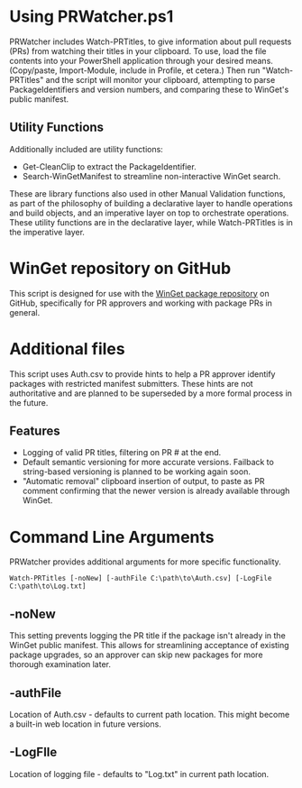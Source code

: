 # Using PRWatcher.ps1
PRWatcher includes Watch-PRTitles, to give information about pull requests (PRs) from watching their titles in your clipboard. To use, load the file contents into your PowerShell application through your desired means. (Copy/paste, Import-Module, include in Profile, et cetera.) Then run "Watch-PRTitles" and the script will monitor your clipboard, attempting to parse PackageIdentifiers and version numbers, and comparing these to WinGet's public manifest.

## Utility Functions
Additionally included are utility functions:  
- Get-CleanClip to extract the PackageIdentifier. 
- Search-WinGetManifest to streamline non-interactive WinGet search. 

These are library functions also used in other Manual Validation functions, as part of the philosophy of building a declarative layer to handle operations and build objects, and an imperative layer on top to orchestrate operations. These utility functions are in the declarative layer, while Watch-PRTitles is in the imperative layer.

# WinGet repository on GitHub
This script is designed for use with the [WinGet package repository](https://github.com/microsoft/WinGet-pkgs) on GitHub, specifically for PR approvers and working with package PRs in general.

# Additional files
This script uses Auth.csv to provide hints to help a PR approver identify packages with restricted manifest submitters. These hints are not authoritative and are planned to be superseded by a more formal process in the future.

## Features
- Logging of valid PR titles, filtering on PR # at the end.
- Default semantic versioning for more accurate versions. Failback to string-based versioning is planned to be working again soon.
- "Automatic removal" clipboard insertion of output, to paste as PR comment confirming that the newer version is already available through WinGet.

# Command Line Arguments
PRWatcher provides additional arguments for more specific functionality. 

`Watch-PRTitles [-noNew] [-authFile C:\path\to\Auth.csv] [-LogFile C:\path\to\Log.txt]`

## -noNew
This setting prevents logging the PR title if the package isn't already in the WinGet public manifest. This allows for streamlining acceptance of existing package upgrades, so an approver can skip  new packages for more thorough examination later. 

## -authFile
Location of Auth.csv - defaults to current path location. This might become a built-in web location in future versions.

## -LogFIle
Location of logging file - defaults to "Log.txt" in current path location.

 


